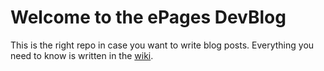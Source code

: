 # Welcome to the ePages DevBlog

This is the right repo in case you want to write blog posts. Everything you need to know is written in the [wiki](https://github.com/ePages-de/epages-devblog/wiki).
